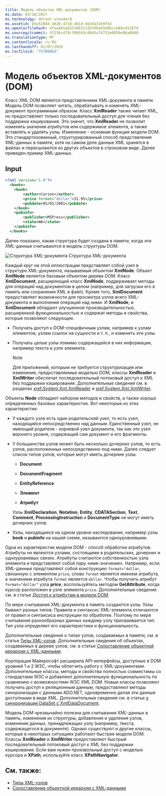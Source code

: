```yaml
---
title: Модель объектов XML-документов (DOM)
ms.date: 03/30/2017
ms.technology: dotnet-standard
ms.assetid: b5e52844-4820-47c0-a61d-de2da33e9f54
ms.openlocfilehash: 4faa481a6331863112b7dba65bdbccb69cd12b7d
ms.sourcegitcommit: 5f236cd78cf09593c8945a7d753e0850e96a0b80
ms.translationtype: MT
ms.contentlocale: ru-RU
ms.lasthandoff: 01/07/2020
ms.locfileid: "75709963"
---
```

# <a name="xml-document-object-model-dom"></a>Модель объектов XML-документов (DOM)

Класс XML DOM является представлением XML-документа в памяти. Модель DOM позволяет читать, обрабатывать и изменять XML-документ программным образом. Класс **XmlReader** также читает XML, но предоставляет только последовательный доступ для чтения без поддержки кэширования. Это значит, что **XmlReader** не позволит изменять значения атрибутов или содержимое элемента, а также вставлять и удалять узлы. Изменение - основная функция модели DOM. Это стандартизованный, структурированный способ представления XML-данных в памяти, хотя на самом деле данные XML хранятся в файлах и пересылаются из других объектов в строковом виде. Далее приведен пример XML-данных.

## <a name="input"></a>Input

```xml
<?xml version="1.0"?>
  <books>
    <book>
        <author>Carson</author>
        <price format="dollar">31.95</price>
        <pubdate>05/01/2001</pubdate>
    </book>
    <pubinfo>
        <publisher>MSPress</publisher>
        <state>WA</state>
    </pubinfo>
  </books>
```

Далее показано, какая структура будет создана в памяти, когда эти XML-данные считываются в модель структуры DOM.

![Структура XML-документа](../../../../docs/standard/data/xml/media/xml-to-domtree.gif "XML_To_DOMTree") Структура XML-документа

Каждый круг на этой иллюстрации представляет собой узел в структуре XML-документа, называемый объектом **XmlNode**. Объект **XmlNode** является базовым объектом дерева DOM. Класс **XmlDocument**, расширяющий класс **XmlNode**, поддерживает методы для операций над документом в целом (например, для загрузки его в память или сохранения XML в файл). Кроме того, **XmlDocument** предоставляет возможности для просмотра узлов всего XML-документа и выполнения операций над ними. И **XmlNode**, и **XmlDocument** обладают улучшенной производительностью, расширенной функциональностью и содержат методы и свойства, которые позволяют следующее.

- Получать доступ к DOM-специфичным узлам, например к узлам элементов, узлам ссылок на сущности и т. п., и изменять эти узлы.

- Получать целые узлы помимо содержащейся в них информации, например текста в узле элемента.

  > [!NOTE]
  > Для приложений, которым не требуется структуризация или изменение, предоставляемые моделью DOM, классы **XmlReader** и **XmlWriter** обеспечат последовательный потоковый доступ к XML без поддержки кэширования. Дополнительные сведения см. в разделах <xref:System.Xml.XmlReader> и <xref:System.Xml.XmlWriter>.

Объекты **Node** обладают набором методов и свойств, а также хорошо определенных базовых характеристик. Вот некоторые из этих характеристик:

- У каждого узла есть один родительский узел, то есть узел, находящийся непосредственно над данным. Единственный узел, не имеющий родителя - корневой узел документа, так как это узел верхнего уровня, содержащий сам документ и его фрагменты.

- У большинства узлов может быть несколько дочерних узлов, то есть узлов, расположенных непосредственно под ними. Далее следует список типов узлов, которые могут иметь дочерние узлы:

  - **Document**

  - **DocumentFragment**

  - **EntityReference**

  - **Элемент**

  - **Атрибут**

  Узлы **XmlDeclaration**, **Notation**, **Entity**, **CDATASection**, **Text**, **Comment**, **ProcessingInstruction** и **DocumentType** не могут иметь дочерних узлов.

- Узлы, находящиеся на одном уровне наследования, например узлы **book** и **pubinfo** на нашей схеме, называются одноуровневыми.

Одна из характеристик модели DOM - способ обработки атрибутов. Атрибуты не являются узлами, состоящими в родительских, дочерних и одноуровневых связях. Атрибуты считаются собственностью узла элемента и представляют собой пару «имя-значение». Например, если XML-данные представляют собой конструкцию `format="dollar`, связанную с элементом `price`, слово `format` является именем атрибута, а значением атрибута `format` является `dollar`. Чтобы получить атрибут `format="dollar"` узла **price**, воспользуйтесь методом **GetAttribute**, когда курсор расположен в узле элемента `price`. Дополнительные сведения см. в статье [Доступ к атрибутам в модели DOM](../../../../docs/standard/data/xml/accessing-attributes-in-the-dom.md).

По мере считывания XML-документа в память создаются узлы. Узлы бывают разных типов. Правила и синтаксис XML-элемента отличаются от правил и синтаксиса инструкции по обработке. Поэтому по мере считывания разнообразных данных каждому узлу присваивается тип. Тип узла определяет его характеристики и функциональность.

Дополнительные сведения о типах узлов, создаваемых в памяти, см. в статье [Типы XML-узлов](../../../../docs/standard/data/xml/types-of-xml-nodes.md). Дополнительные сведения об объектах, создаваемых в дереве узлов, см. в статье [Сопоставление объектной иерархии с XML-данными](../../../../docs/standard/data/xml/mapping-the-object-hierarchy-to-xml-data.md).

Корпорация Майкрософт расширила API-интерфейсы, доступные в DOM уровней 1 и 2 W3C, чтобы облегчить работу с XML-документами. Дополнительные классы, методы и свойства полностью совместимы со стандартами W3C и добавляют дополнительную функциональность по сравнению с возможностями W3C XML DOM. Новые классы позволяют получить доступ к реляционным данным, предоставляют методы синхронизации с данными ADO.NET, одновременно делая эти данные доступными в виде XML. Дополнительные сведения см. в статье [о синхронизации DataSet с XmlDataDocument](../../../../docs/framework/data/adonet/dataset-datatable-dataview/dataset-and-xmldatadocument-synchronization.md).

Модель DOM чрезвычайно полезна для считывания XML-данных в память, изменения их структуры, добавления и удаления узлов, изменения данных, принадлежащих узлу (например, текста, содержащегося в документе). Однако существуют и другие классы, которые в некоторых ситуациях работают быстрее модели DOM. Классы **XmlReader** и **XmlWriter** предоставляют быстрый последовательный потоковый доступ к XML без поддержки кэширования. Если вам нужен произвольный доступ с моделью курсора и **XPath**, используйте класс **XPathNavigator**.

## <a name="see-also"></a>См. также:

- [Типы XML-узлов](../../../../docs/standard/data/xml/types-of-xml-nodes.md)
- [Сопоставление объектной иерархии с XML-данными](../../../../docs/standard/data/xml/mapping-the-object-hierarchy-to-xml-data.md)
